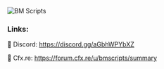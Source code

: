 ![BM Scripts](https://i.ibb.co/xSPXpCdM/BMScripts-Banner.png)

### Links:

🔗 Discord: https://discord.gg/aGbhWPYbXZ

🔗 Cfx.re: https://forum.cfx.re/u/bmscripts/summary
